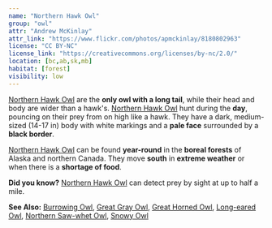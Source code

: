 ```yaml
---
name: "Northern Hawk Owl"
group: "owl"
attr: "Andrew McKinlay"
attr_link: "https://www.flickr.com/photos/apmckinlay/8180802963"
license: "CC BY-NC"
license_link: "https://creativecommons.org/licenses/by-nc/2.0/"
location: [bc,ab,sk,mb]
habitat: [forest]
visibility: low
---
```

[Northern Hawk Owl](/birds/norhowl/) are the **only owl with a long tail**, while their head and body are wider than a hawk's. [Northern Hawk Owl](/birds/norhowl/) hunt during the **day**, pouncing on their prey from on high like a hawk. They have a dark, medium-sized (14-17 in) body with white markings and a **pale face** surrounded by a **black border**.

[Northern Hawk Owl](/birds/norhowl/) can be found **year-round** in the **boreal forests** of Alaska and northern Canada. They move **south** in **extreme weather** or when there is a **shortage of food**.

**Did you know?** [Northern Hawk Owl](/birds/norhowl/) can detect prey by sight at up to half a mile.

<!-- generated, do not edit -->
**See Also:**
[Burrowing Owl](/birds/burrowl/),
[Great Gray Owl](/birds/gregrowl/),
[Great Horned Owl](/birds/grehowl/),
[Long-eared Owl](/birds/longowl/),
[Northern Saw-whet Owl](/birds/norsowl/),
[Snowy Owl](/birds/snowyowl/)
